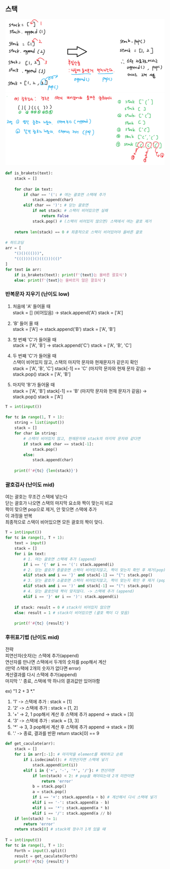 ## 스택

![alt text](image-12.png)
![alt text](image-13.png)

``` python
def is_brakets(text):
    stack = []

    for char in text:
        if char == '(': # 여는 괄호면 스택에 추가
            stack.append(char)
        elif char == ')': # 닫는 괄호면
            if not stack: # 스택이 비어있으면 실패
                return False
            stack.pop() # (스택이 비어있지 않으면) 스택에서 여는 괄호 제거

    return len(stack) == 0 # 최종적으로 스택이 비어있어야 올바른 괄호

# 하드코딩
arr = [
    "()()((()))",
    "((()))()()((()))(()"
]
for text in arr:
    if is_brakets(text): print(f'{text}는 올바른 괄호식')
    else: print(f'{text}는 올바르지 않은 괄호식')
```

### 반복문자 지우기 (난이도 low)
1. 처음에 'A' 들어올 때  
   stack = [] (비어있음)
   -> stack.append('A')
   stack = ['A']  

2. 'B' 들어 올 때  
   stack = ['A']
   -> stack.append('B')
   stack = ['A', 'B']

3. 첫 번째 'C'가 들어올 때  
   stack = ['A', 'B']
   -> stack.append('C')
   stack = ['A', 'B', 'C']

4. 두 번째 'C'가 들어올 때   
   스택이 비어있지 않고, 스택의 마지막 문자와 현재문자가 같은지 확인    
   stack = ['A', 'B', 'C']
   stack[-1] == 'C' (마지막 문자와 현재 문자 같음)
   -> stack.pop()
   stack = ['A', 'B']

5. 마지막 'B'가 들어올 때  
   stack = ['A', 'B']
   stack[-1] == 'B' (마지막 문자와 현재 문자가 같음)
   -> stack.pop()
   stack = ['A']
   
``` python
T = int(input())

for tc in range(1, T + 1):
    string = list(input())
    stack = []
    for char in string:
        # 스택이 비어있지 않고, 현재문자와 stack의 마지막 문자와 같다면
        if stack and char == stack[-1]:
            stack.pop()
        else:
            stack.append(char)

    print(f'#{tc} {len(stack)}')
```

### 괄호검사 (난이도 mid)
여는 괄호는 무조건 스택에 넣는다  
닫는 괄호가 나오면 스택의 마지막 요소와 짝이 맞는지 비교  
짝이 맞으면 pop으로 제거, 안 맞으면 스택에 추가  
이 과정을 반복  
최종적으로 스택이 비어있으면 모든 괄호의 짝이 맞다.  
``` python
T = int(input())
for tc in range(1, T + 1):
    text = input()
    stack = []
    for i in text:
        # 1. 여는 괄호면 스택에 추가 (append)
        if i == '{' or i == '(': stack.append(i)
        # 2. 닫는 괄호가 중괄호면 스택이 비어있지않고, 짝이 맞는지 확인 후 제거(pop)
        elif stack and i == '}' and stack[-1] == "{": stack.pop()
        # 3. 닫는 괄호가 소괄호면 스택이 비어있지않고, 짝이 맞는지 확인 후 제거 (pop)
        elif stack and i == ')' and stack[-1] == "(": stack.pop()
        # 4. 닫는 괄호인데 짝이 맞지않다. -> 스택에 추가 (append)
        elif i == '}' or i == ')': stack.append(i)

    if stack: result = 0 # stack이 비어있지 않으면
    else: result = 1 # stack이 비어있으면 (괄호 짝이 다 맞음)

    print(f'#{tc} {result}')
```


### 후위표기법 (난이도 mid)
전략  
피연산자(숫자)는 스택에 추가(append)  
연산자를 만나면 스택에서 두개의 숫자를 pop해서 계산  
(만약 스택에 2개의 숫자가 없다면 error)  
계산결과를 다시 스택에 추가(append)  
마지막 '.' 종료, 스택에 딱 하나의 결과값만 있어야함  

ex) "1 2 + 3 *."

1. '1' -> 스택에 추가 : stack = [1]
2. '2' -> 스택에 추가 : stack = [1, 2]
3. '+' -> 2, 1 pop해서 계산 후 스택에 추가 append -> stack = [3]
4. '3' -> 스택에 추가 : stack = [3, 3]
5. '*' -> 3, 3 pop해서 계산 후 스택에 추가 append -> stack = [9]
6. '.' -> 종료, 결과를 반환 return stack[0] == 9
 
``` python
def get_caculate(arr):
    stack = []
    for i in arr[:-1]: # 마지막을 element를 제외하고 순회
        if i.isdecimal(): # 피연산자면 스택에 넣기
            stack.append(int(i))
        elif i in {'+', '-', '*', '/'}: # 연산자면
            if len(stack) < 2: # pop을 해야되는데 2개 미만이면
                return 'error'
            b = stack.pop()
            a = stack.pop()
            if i == '+': stack.append(a + b) # 계산해서 다시 스택에 넣기
            elif i == '-': stack.append(a - b)
            elif i == '*': stack.append(a * b)
            elif i == '/': stack.append(a // b)
    if len(stack) != 1:
        return 'error'
    return stack[0] # stack에 정수가 1개 있을 떄

T = int(input())
for tc in range(1, T + 1):
    Forth = input().split()
    result = get_caculate(Forth)
    print(f'#{tc} {result}')
```
